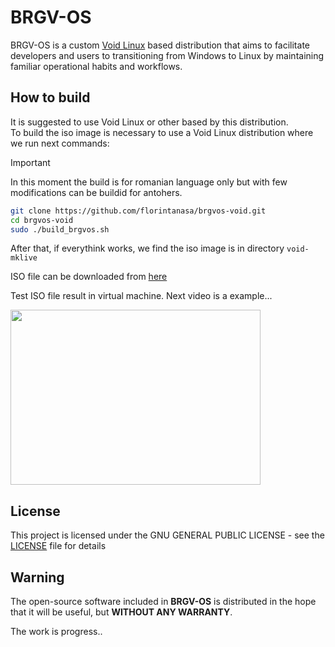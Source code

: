# BRGV-OS

BRGV-OS is a custom [Void Linux](https://voidlinux.org/) based distribution that aims to facilitate developers and users to transitioning from Windows to Linux by maintaining familiar operational habits and workflows.

## How to build

It is suggested to use Void Linux or other based by this distribution.  
To build the iso image is necessary to use a Void Linux distribution where we run next commands:  

> [!IMPORTANT]  
> In this moment the build is for romanian language only but with few modifications can be buildid for antohers.

```bash
git clone https://github.com/florintanasa/brgvos-void.git
cd brgvos-void
sudo ./build_brgvos.sh
```  

After that, if everythink works, we find the iso image is in directory `void-mklive`

ISO file can be downloaded from [here](https://sourceforge.net/projects/brgv-os/files/brgv-os-2025/) 

Test ISO file result in virtual machine.
Next video is a example...  

[<img src="https://img.youtube.com/vi/QVdH_dGIyOQ/maxresdefault.jpg" width="400" height="280"
/>](https://www.youtube.com/embed/QVdH_dGIyOQ)


## License

This project is licensed under the GNU GENERAL PUBLIC LICENSE - see the [LICENSE](LICENSE) file for details

## Warning 

The open-source software included in **BRGV-OS** is distributed in the hope that it will be useful, but **WITHOUT ANY WARRANTY**.

The work is progress..

<!-- https://github.com/scopatz/nanorc -->
